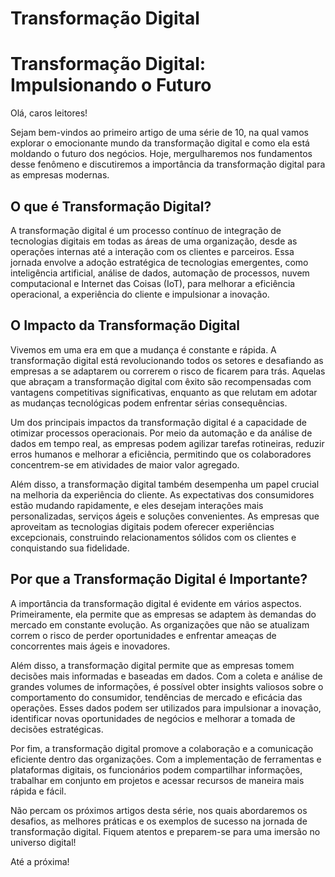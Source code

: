 # Transformação Digital


# Transformação Digital: Impulsionando o Futuro

Olá, caros leitores!

Sejam bem-vindos ao primeiro artigo de uma série de 10, na qual vamos explorar o emocionante mundo da transformação digital e como ela está moldando o futuro dos negócios. Hoje, mergulharemos nos fundamentos desse fenômeno e discutiremos a importância da transformação digital para as empresas modernas.

## O que é Transformação Digital?

A transformação digital é um processo contínuo de integração de tecnologias digitais em todas as áreas de uma organização, desde as operações internas até a interação com os clientes e parceiros. Essa jornada envolve a adoção estratégica de tecnologias emergentes, como inteligência artificial, análise de dados, automação de processos, nuvem computacional e Internet das Coisas (IoT), para melhorar a eficiência operacional, a experiência do cliente e impulsionar a inovação.

## O Impacto da Transformação Digital

Vivemos em uma era em que a mudança é constante e rápida. A transformação digital está revolucionando todos os setores e desafiando as empresas a se adaptarem ou correrem o risco de ficarem para trás. Aquelas que abraçam a transformação digital com êxito são recompensadas com vantagens competitivas significativas, enquanto as que relutam em adotar as mudanças tecnológicas podem enfrentar sérias consequências.

Um dos principais impactos da transformação digital é a capacidade de otimizar processos operacionais. Por meio da automação e da análise de dados em tempo real, as empresas podem agilizar tarefas rotineiras, reduzir erros humanos e melhorar a eficiência, permitindo que os colaboradores concentrem-se em atividades de maior valor agregado.

Além disso, a transformação digital também desempenha um papel crucial na melhoria da experiência do cliente. As expectativas dos consumidores estão mudando rapidamente, e eles desejam interações mais personalizadas, serviços ágeis e soluções convenientes. As empresas que aproveitam as tecnologias digitais podem oferecer experiências excepcionais, construindo relacionamentos sólidos com os clientes e conquistando sua fidelidade.

## Por que a Transformação Digital é Importante?

A importância da transformação digital é evidente em vários aspectos. Primeiramente, ela permite que as empresas se adaptem às demandas do mercado em constante evolução. As organizações que não se atualizam correm o risco de perder oportunidades e enfrentar ameaças de concorrentes mais ágeis e inovadores.

Além disso, a transformação digital permite que as empresas tomem decisões mais informadas e baseadas em dados. Com a coleta e análise de grandes volumes de informações, é possível obter insights valiosos sobre o comportamento do consumidor, tendências de mercado e eficácia das operações. Esses dados podem ser utilizados para impulsionar a inovação, identificar novas oportunidades de negócios e melhorar a tomada de decisões estratégicas.

Por fim, a transformação digital promove a colaboração e a comunicação eficiente dentro das organizações. Com a implementação de ferramentas e plataformas digitais, os funcionários podem compartilhar informações, trabalhar em conjunto em projetos e acessar recursos de maneira mais rápida e fácil.

Não percam os próximos artigos desta série, nos quais abordaremos os desafios, as melhores práticas e os exemplos de sucesso na jornada de transformação digital. Fiquem atentos e preparem-se para uma imersão no universo digital!

Até a próxima!

